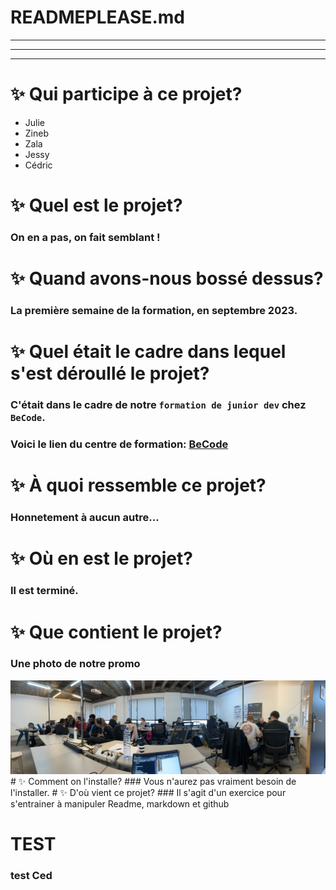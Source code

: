 # READMEPLEASE.md
***
---
- - -
#  ✨ Qui participe à ce projet?
* Julie
* Zineb
* Zala
* Jessy
* Cédric
#  ✨ Quel est le projet?
### On en a pas, on fait semblant !
#  ✨ Quand avons-nous bossé dessus?
### La première semaine de la formation, en septembre 2023.
#  ✨ Quel était le cadre dans lequel s'est déroullé le projet?
### C'était dans le cadre de notre `formation de junior dev` chez `BeCode`.
### Voici le lien du centre de formation: [BeCode](https://becode.org/campuses/becode-brussels/)
#  ✨ À quoi ressemble ce projet?
### Honnetement à aucun autre...
#  ✨ Où en est le projet?
### Il est terminé.
#  ✨ Que contient le projet?
### Une photo de notre promo
<img src="IMG_0145.jpg">
#  ✨ Comment on l'installe?
### Vous n'aurez pas vraiment besoin de l'installer.
#  ✨ D'où vient ce projet?
### Il s'agit d'un exercice pour s'entrainer à manipuler Readme, markdown et github

# TEST
### test Ced  



